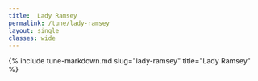 ```yaml
---
title:  Lady Ramsey
permalink: /tune/lady-ramsey
layout: single
classes: wide
---
```

{% include tune-markdown.md slug="lady-ramsey" title="Lady Ramsey" %}
